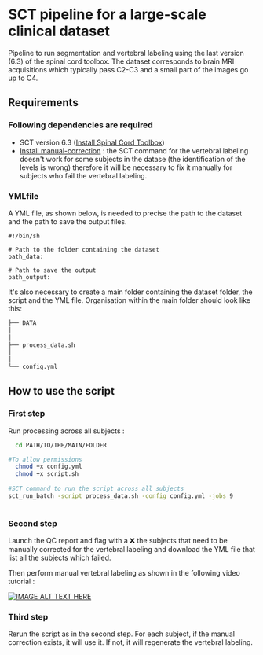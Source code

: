 # SCT pipeline for a large-scale clinical dataset

Pipeline to run segmentation and vertebral labeling using the last version (6.3) of the spinal cord toolbox.
The dataset corresponds to brain MRI acquisitions which typically pass C2-C3 and a small part of the images go up to C4.


## Requirements

### Following dependencies are required
- SCT version 6.3 ([Install Spinal Cord Toolbox](https://spinalcordtoolbox.com/user_section/installation.html))
- [Install manual-correction](https://github.com/spinalcordtoolbox/manual-correction?tab=readme-ov-file#2-installation) : the SCT command for the vertebral labeling doesn't work for some subjects in the datase (the identification of the levels is wrong) therefore it will be necessary to fix it manually for subjects who fail the vertebral labeling.


### YMLfile

A YML file, as shown below, is needed to precise the path to the dataset and the path to save the output files. 
```
#!/bin/sh

# Path to the folder containing the dataset 
path_data: 

# Path to save the output
path_output:

```

It's also necessary to create a main folder containing the dataset folder, the script and the YML file. Organisation within the main folder should look like this:
```bash
├── DATA
│           
│           
├── process_data.sh
│   
│           
└── config.yml
```



## How to use the script

### First step 

Run processing across all subjects : 
```bash
  cd PATH/TO/THE/MAIN/FOLDER

#To allow permissions 
  chmod +x config.yml 
  chmod +x script.sh     
  
#SCT command to run the script across all subjects
sct_run_batch -script process_data.sh -config config.yml -jobs 9
  
  ```

### Second step

Launch the QC report and flag with a ❌ the subjects that need to be manually corrected for the vertebral labeling and download the YML file that list all the subjects 
which failed.

Then perform manual vertebral labeling as shown in the following video tutorial :

[![IMAGE ALT TEXT HERE](https://img.youtube.com/vi/IgJUu5CCHxY/0.jpg)](https://www.youtube.com/watch?v=IgJUu5CCHxY)


### Third step 

Rerun the script as in the second step. For each subject, if the manual correction exists, it will use it. If not, it will regenerate the vertebral labeling.
